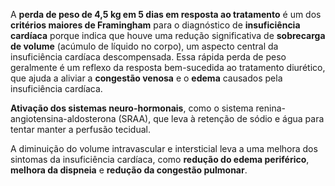A **perda de peso de 4,5 kg em 5 dias em resposta ao tratamento** é um dos **critérios maiores de Framingham** para o diagnóstico de **insuficiência cardíaca** porque indica que houve uma redução significativa de **sobrecarga de volume** (acúmulo de líquido no corpo), um aspecto central da insuficiência cardíaca descompensada. Essa rápida perda de peso geralmente é um reflexo da resposta bem-sucedida ao tratamento diurético, que ajuda a aliviar a **congestão venosa** e o **edema** causados pela insuficiência cardíaca.


**Ativação dos sistemas neuro-hormonais**, como o sistema renina-angiotensina-aldosterona (SRAA), que leva à retenção de sódio e água para tentar manter a perfusão tecidual.

A diminuição do volume intravascular e intersticial leva a uma melhora dos sintomas da insuficiência cardíaca, como **redução do edema periférico**, **melhora da dispneia** e **redução da congestão pulmonar**.

